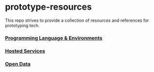 # prototype-resources
This repo strives to provide a collection of resources and references for prototyping tech. 

### [Programming Language & Environments](https://github.com/RoaringForkTech/prototype-resources/blob/master/languages.md)

### [Hosted Services](https://github.com/RoaringForkTech/prototype-resources/blob/master/hosted-services.md)

### [Open Data](https://github.com/RoaringForkTech/prototype-resources/blob/master/open-data.md)
